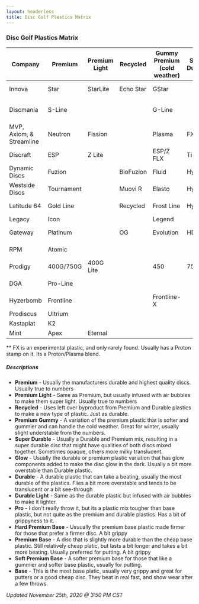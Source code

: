 ```yaml
---
layout: headerless
title: Disc Golf Plastics Matrix
---
```


### Disc Golf Plastics Matrix

| Company                  | Premium    | Premium Light | Recycled  | Gummy Premium (cold weather) | Super Durable | Glow         | Durable   | Durable Light | Pro     | Hard Premium Base       | Premium Base     | Soft Premium Base | Base Glow   | Base       |
| ------------------------ | ---------- | ------------- | --------- | ---------------------------- | ------------- | ------------ | --------- | ------------- | ------- | ----------------------- | ---------------- | ----------------- | ----------- | ---------- |
| Innova                   | Star       | StarLite      | Echo Star | GStar                        |               | Glow Champ   | Champion  | Blizzard      | Pro     | KC-Pro                  | XT               | R-Pro             | DX Glow     | DX         |
| Discmania                | S-Line     |               |           | G-Line                       |               | Glow C-Line  | C-Line    |               | P-Line  |                         | X-Line           |                   | D-Line Glow | D-Line     |
| MVP, Axiom, & Streamline | Neutron    | Fission       |           | Plasma                       | FX**          | Eclipse      | Proton    |               |         | Electron Firm           | Electron         | Electron Soft     |             |            |
| Discraft                 | ESP        | Z Lite        |           | ESP/Z FLX                    | Ti            | ESP/Z Glo    | Elite Z   | Z Lite        | Elite X | Jawbreaker/Rubber Blend | Jawbreaker       | Pro-D Soft        | Pro-D Glo   | Pro D      |
| Dynamic Discs            | Fuzion     |               | BioFuzion | Fluid                        | Hybrid        | Moonshine    | Lucid     | Lucid Air     |         | Classic                 | Classic Blend    | Classic Soft      |             | Prime      |
| Westside Discs           | Tournament |               | Muovi R   | Elasto                       | Hybrid        | Moonshine    | VIP       | VIP Air       |         | BT Hard                 | BT Medium        | BT Soft           |             | Origio     |
| Latitude 64              | Gold Line  |               | Recycled  | Frost Line                   | Hybrid        | Moonshine    | Opto Line | Opto Air      |         | Zero Line Hard          | Zero Line Medium | Zero Line Soft    |             | Retro Line |
| Legacy                   | Icon       |               |           | Legend                       |               |              | Pinnacle  | Ultralight    |         | Protege                 |                  | Gravity           |             | Excel      |
| Gateway                  | Platinum   |               | OG        | Evolution                    | HD            | Diamond Glow | Diamond   |               |         | Pure White              | Firm             | Super Soft        | Super Glow  | Soft       |
| RPM                      | Atomic     |               |           |                              |               |              | Cosmic    |               |         |                         | Magma            | Magma Soft        |             | Strata     |
| Prodigy                  | 400G/750G  | 400G Lite     |           | 450                          | 750           | 400 Glow     | 400/400S  | 400S Light    |         | 350G                    | 300S             | 350Rx             |             | 200        |
| DGA                      | Pro-Line   |               |           |                              |               | Glow SP-Line | SP-Line   | RDGA          |         |                         |                  | Signature-Line    |             | D-Line     |
| Hyzerbomb                | Frontline  |               |           | Frontline-X                  |               |              | Recon     |               |         | Baseline Hard           | Baseline         | Baseline Soft     |             |            |
| Prodiscus                | Ultrium    |               |           |                              |               |              | Premium   |               |         |                         | Base             |                   |             |            |
| Kastaplat                | K2         |               |           |                              |               | K1 Glow      | K1        |               |         |                         | K3               |                   |             |            |
| Mint                     | Apex       | Eternal       |           |                              |               | Nocturnal    | Sublime   |               | Royal   |                         |                  |                   |             |            |

** FX is an experimental plastic, and only rarely found. Usually has a Proton stamp on it. Its a Proton/Plasma blend.

##### Descriptions

* **Premium** - Usually the manufacturers durable and highest quality discs. Usually true to numbers
* **Premium Light** - Same as Premium, but usually infused with air bubbles to make them super light. Usually true to numbers
* **Recycled** - Uses left over byproduct from Premium and Durable plastics to make a new type of plastic. Just as durable.
* **Premium Gummy** - A variation of the premium plastic that is softer and gummier and can handle the cold weather. Great for winter, usually slight understable from the numbers.
* **Super Durable** - Usually a Durable and Premium mix, resulting in a super durable disc that might have qualities of both discs mixed together. Sometimes opaque, others more milky translucent.
* **Glow** - Usually the durable or premium plastic variation that has glow components added to make the disc glow in the dark. Usually a bit more overstable than Durable plastic.
* **Durable** - A durable plastic that can take a beating, usually the most durable of the plastics. Flies a bit more overstable and tends to be translucent or a bit see-through
* **Durable Light** - Same as the durable plastic but infused with air bubbles to make it lighter.
* **Pro** - I don't really throw it, but its a plastic mix tougher than base plastic, but not quite as the premium and durable plastics. Has a bit of grippyness to it.
* **Hard Premium Base** - Usuually the premium base plastic made firmer for those that prefer a firmer disc. A bit grippy
* **Premium Base** - A disc that is slightly more durable than the cheap base plastic. Still relatively cheap platic, but lasts a bit longer and takes a bit more beating. Usually preferred for putting. A bit grippy
* **Soft Premium Base** - A softer premium base for those that like a gummier and softer base plastic, usually for putting.
* **Base** - This is the most base platic, usually very grippy and great for putters or a good cheap disc. They beat in real fast, and show wear after a few throws.

*Updated November 25th, 2020 @ 3:50 PM CST*
